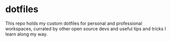# dotfiles

This repo holds my custom dotfiles for personal and professional workspaces, 
currated by other open source devs and useful tips and tricks I learn along my
way.

